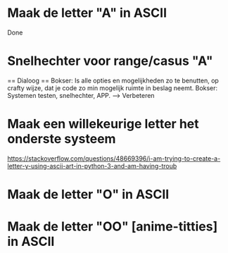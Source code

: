# Maak de letter "A" in ASCII
Done

# Snelhechter voor range/casus "A"
== Dialoog ==
Bokser: Is alle opties en mogelijkheden zo te benutten, op crafty wijze, dat je code zo min mogelijk ruimte in beslag neemt.
Bokser: Systemen testen, snelhechter, APP. --> Verbeteren

# Maak een willekeurige letter het onderste systeem
https://stackoverflow.com/questions/48669396/i-am-trying-to-create-a-letter-y-using-ascii-art-in-python-3-and-am-having-troub

# Maak de letter "O" in ASCII

# Maak de letter "OO" [anime-titties] in ASCII
